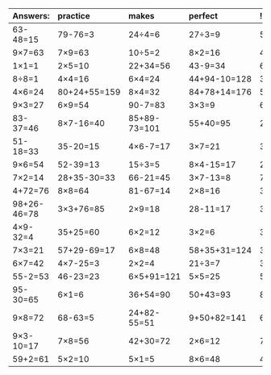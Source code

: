 | Answers: | practice | makes | perfect | ! |
| :--- | :--- | :--- | :--- | :--- |
| 63-48=15 | 79-76=3 | 24÷4=6 | 27÷3=9 | 5×8=40 | 
| 9×7=63 | 7×9=63 | 10÷5=2 | 8×2=16 | 4×2=8 | 
| 1×1=1 | 2×5=10 | 22+34=56 | 43-9=34 | 6+34+71=111 | 
| 8÷8=1 | 4×4=16 | 6×4=24 | 44+94-10=128 | 3+74=77 | 
| 4×6=24 | 80+24+55=159 | 8×4=32 | 84+78+14=176 | 5×9=45 | 
| 9×3=27 | 6×9=54 | 90-7=83 | 3×3=9 | 6÷2=3 | 
| 83-37=46 | 8×7-16=40 | 85+89-73=101 | 55+40=95 | 2×7=14 | 
| 51-18=33 | 35-20=15 | 4×6-7=17 | 3×7=21 | 3×5=15 | 
| 9×6=54 | 52-39=13 | 15÷3=5 | 8×4-15=17 | 2×4=8 | 
| 7×2=14 | 28+35-30=33 | 66-21=45 | 3×7-13=8 | 7×3-4=17 | 
| 4+72=76 | 8×8=64 | 81-67=14 | 2×8=16 | 3×9=27 | 
| 98+26-46=78 | 3×3+76=85 | 2×9=18 | 28-11=17 | 3×6=18 | 
| 4×9-32=4 | 35+25=60 | 6×2=12 | 3×2=6 | 3+8=11 | 
| 7×3=21 | 57+29-69=17 | 6×8=48 | 58+35+31=124 | 35+56=91 | 
| 6×7=42 | 4×7-25=3 | 2×2=4 | 21÷3=7 | 3×4=12 | 
| 55-2=53 | 46-23=23 | 6×5+91=121 | 5×5=25 | 5×4=20 | 
| 95-30=65 | 6×1=6 | 36+54=90 | 50+43=93 | 8÷2=4 | 
| 9×8=72 | 68-63=5 | 24+82-55=51 | 9+50+82=141 | 61+20=81 | 
| 9×3-10=17 | 7×8=56 | 42+30=72 | 2×6=12 | 7×5=35 | 
| 59+2=61 | 5×2=10 | 5×1=5 | 8×6=48 | 47-20=27 | 
